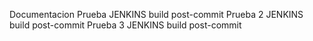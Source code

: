 Documentacion 
Prueba JENKINS build post-commit
Prueba 2 JENKINS build post-commit
Prueba 3 JENKINS build post-commit
